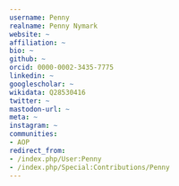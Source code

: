 ```yaml
---
username: Penny
realname: Penny Nymark
website: ~
affiliation: ~
bio: ~
github: ~
orcid: 0000-0002-3435-7775
linkedin: ~
googlescholar: ~
wikidata: Q28530416
twitter: ~
mastodon-url: ~
meta: ~
instagram: ~
communities: 
- AOP
redirect_from:
- /index.php/User:Penny
- /index.php/Special:Contributions/Penny
---
```

